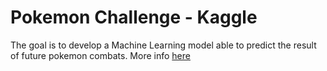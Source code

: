 # Pokemon Challenge - Kaggle
The goal is to develop a Machine Learning model able to predict the result of future pokemon combats.
More info <a href='https://www.kaggle.com/terminus7/pokemon-challenge/home'>here</a>
